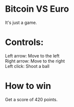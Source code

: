 # Bitcoin VS Euro
It's just a game.

# Controls:
Left arrow: Move to the left<br>
Right arrow: Move to the right<br>
Left click: Shoot a ball<br>

# How to win
Get a score of 420 points.

